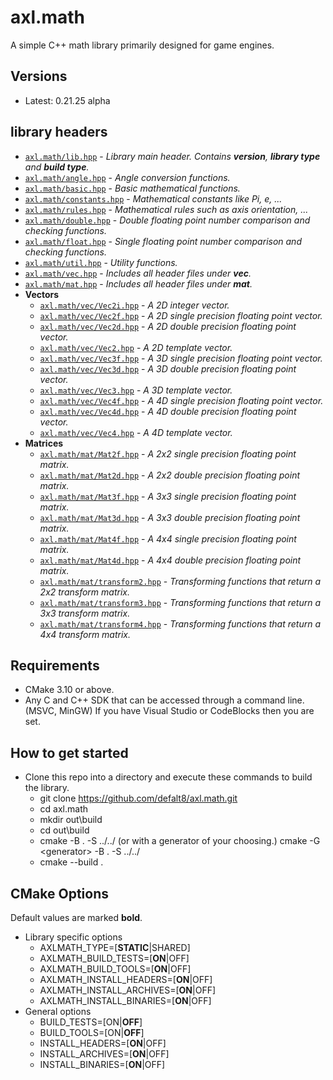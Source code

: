 # axl.math

A simple C++ math library primarily designed for game engines.

## Versions

- Latest: 0.21.25 alpha

## library headers

- [`axl.math/lib.hpp`](/include/axl.math/lib.hpp) - *Library main header. Contains ***version***, ***library type*** and ***build type***.*
- [`axl.math/angle.hpp`](/include/axl.math/angle.hpp) - *Angle conversion functions.*
- [`axl.math/basic.hpp`](/include/axl.math/basic.hpp) - *Basic mathematical functions.*
- [`axl.math/constants.hpp`](/include/axl.math/constants.hpp) - *Mathematical constants like Pi, e, ...*
- [`axl.math/rules.hpp`](/include/axl.math/rules.hpp) - *Mathematical rules such as axis orientation, ...*
- [`axl.math/double.hpp`](/include/axl.math/double.hpp) - *Double floating point number comparison and checking functions.*
- [`axl.math/float.hpp`](/include/axl.math/float.hpp) - *Single floating point number comparison and checking functions.*
- [`axl.math/util.hpp`](/include/axl.math/util.hpp) - *Utility functions.*
- [`axl.math/vec.hpp`](/include/axl.math/vec.hpp) - *Includes all header files under **vec**.*
- [`axl.math/mat.hpp`](/include/axl.math/mat.hpp) - *Includes all header files under **mat**.*
- **Vectors**
  - [`axl.math/vec/Vec2i.hpp`](/include/axl.math/vec/Vec2i.hpp) - *A 2D integer vector.*
  - [`axl.math/vec/Vec2f.hpp`](/include/axl.math/vec/Vec2f.hpp) - *A 2D single precision floating point vector.*
  - [`axl.math/vec/Vec2d.hpp`](/include/axl.math/vec/Vec2d.hpp) - *A 2D double precision floating point vector.*
  - [`axl.math/vec/Vec2.hpp`](/include/axl.math/vec/Vec2.hpp) - *A 2D template vector.*
  - [`axl.math/vec/Vec3f.hpp`](/include/axl.math/vec/Vec3f.hpp) - *A 3D single precision floating point vector.*
  - [`axl.math/vec/Vec3d.hpp`](/include/axl.math/vec/Vec3d.hpp) - *A 3D double precision floating point vector.*
  - [`axl.math/vec/Vec3.hpp`](/include/axl.math/vec/Vec3.hpp) - *A 3D template vector.*
  - [`axl.math/vec/Vec4f.hpp`](/include/axl.math/vec/Vec4f.hpp) - *A 4D single precision floating point vector.*
  - [`axl.math/vec/Vec4d.hpp`](/include/axl.math/vec/Vec4d.hpp) - *A 4D double precision floating point vector.*
  - [`axl.math/vec/Vec4.hpp`](/include/axl.math/vec/Vec4.hpp) - *A 4D template vector.*
- **Matrices**
  - [`axl.math/mat/Mat2f.hpp`](/include/axl.math/mat/Mat2f.hpp) - *A 2x2 single precision floating point matrix.*
  - [`axl.math/mat/Mat2d.hpp`](/include/axl.math/mat/Mat2d.hpp) - *A 2x2 double precision floating point matrix.*
  - [`axl.math/mat/Mat3f.hpp`](/include/axl.math/mat/Mat3f.hpp) - *A 3x3 single precision floating point matrix.*
  - [`axl.math/mat/Mat3d.hpp`](/include/axl.math/mat/Mat3d.hpp) - *A 3x3 double precision floating point matrix.*
  - [`axl.math/mat/Mat4f.hpp`](/include/axl.math/mat/Mat4f.hpp) - *A 4x4 single precision floating point matrix.*
  - [`axl.math/mat/Mat4d.hpp`](/include/axl.math/mat/Mat4d.hpp) - *A 4x4 double precision floating point matrix.*
  - [`axl.math/mat/transform2.hpp`](/include/axl.math/mat/transform2.hpp) - *Transforming functions that return a 2x2 transform matrix.*
  - [`axl.math/mat/transform3.hpp`](/include/axl.math/mat/transform3.hpp) - *Transforming functions that return a 3x3 transform matrix.*
  - [`axl.math/mat/transform4.hpp`](/include/axl.math/mat/transform4.hpp) - *Transforming functions that return a 4x4 transform matrix.*

## Requirements

- CMake 3.10 or above.
- Any C and C++ SDK that can be accessed through a command line. (MSVC, MinGW) If you have Visual Studio or CodeBlocks then you are set.

## How to get started

- Clone this repo into a directory and execute these commands to build the library.
  - git clone https://github.com/defalt8/axl.math.git
  - cd axl.math
  - mkdir out\\build
  - cd out\\build
  - cmake -B . -S ../../ (or with a generator of your choosing.) cmake -G \<generator\> -B . -S ../../
  - cmake --build .

## CMake Options

Default values are marked **bold**.

- Library specific options
  - AXLMATH_TYPE=[**STATIC**|SHARED]
  - AXLMATH_BUILD_TESTS=[**ON**|OFF]
  - AXLMATH_BUILD_TOOLS=[**ON**|OFF]
  - AXLMATH_INSTALL_HEADERS=[**ON**|OFF]
  - AXLMATH_INSTALL_ARCHIVES=[**ON**|OFF]
  - AXLMATH_INSTALL_BINARIES=[**ON**|OFF]
- General options
  - BUILD_TESTS=[ON|**OFF**]
  - BUILD_TOOLS=[ON|**OFF**]
  - INSTALL_HEADERS=[**ON**|OFF]
  - INSTALL_ARCHIVES=[**ON**|OFF]
  - INSTALL_BINARIES=[**ON**|OFF]
